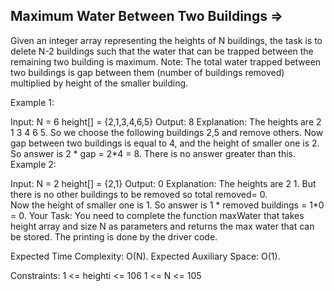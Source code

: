 Maximum Water Between Two Buildings  =>
-----------------------------------



Given an integer array representing the heights of N buildings, the task is to delete N-2 buildings such that the water that can be trapped between the remaining two building is maximum.
Note: The total water trapped between two buildings is gap between them (number of buildings removed) multiplied by height of the smaller building.

Example 1:

Input:
N = 6
height[] = {2,1,3,4,6,5}
Output: 8
Explanation: The heights are 2 1 3 4 6 5.
So we choose the following buildings
2,5  and remove others. Now gap between 
two buildings is equal to 4, and the
height of smaller one is 2. So answer is
2 * gap = 2*4 = 8. There is
no answer greater than this.
Example 2:

Input:
N = 2
height[] = {2,1}
Output: 0
Explanation: The heights are 2 1.
But there is no other buildings to be 
removed so total removed= 0.  
Now the height of smaller one is 1.
So answer is 1 * removed buildings = 1*0
= 0.
Your Task:
You need to complete the function maxWater that takes height array and size N as parameters and returns the max water that can be stored. The printing is done by the driver code.

Expected Time Complexity: O(N).
Expected Auxiliary Space: O(1).

Constraints:
1 <= heighti <= 106
1 <= N <= 105

 
